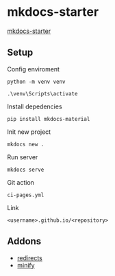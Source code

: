# mkdocs-starter

[mkdocs-starter](https://ghost717.github.io/docs-starter-mkdocs/)

## Setup

Config enviroment

    python -m venv venv

    .\venv\Scripts\activate

Install depedencies

    pip install mkdocs-material

Init new project

    mkdocs new .

Run server

    mkdocs serve

Git action

    ci-pages.yml

Link

    <username>.github.io/<repository>    

## Addons

- [redirects](https://github.com/JwbaDev/mkdocs-redirects)
- [minify](https://github.com/JwbaDev/mkdocs-minify-plugin)
